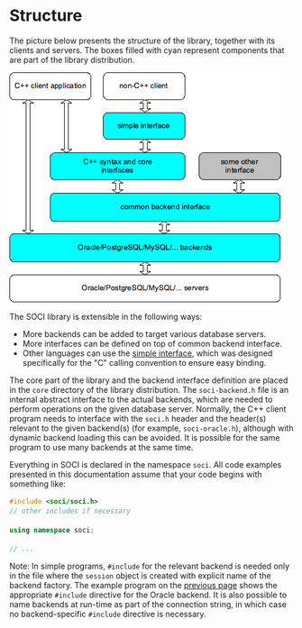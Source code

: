 # Structure

The picture below presents the structure of the library, together with its clients and servers.
The boxes filled with cyan represent components that are part of the library distribution.

![Structure Chart](images/structure.png)

The SOCI library is extensible in the following ways:

* More backends can be added to target various database servers.
* More interfaces can be defined on top of common backend interface.
* Other languages can use the [simple interface](interfaces.md), which was designed specifically for the "C" calling convention to ensure easy binding.

The core part of the library and the backend interface definition are placed
in the `core` directory of the library distribution. The `soci-backend.h` file
is an internal abstract interface to the actual backends, which are needed to
perform operations on the given database server. Normally, the C++ client
program needs to interface with the `soci.h` header and the header(s) relevant
to the given backend(s) (for example, `soci-oracle.h`), although with dynamic
backend loading this can be avoided. It is possible for the same program to use
many backends at the same time.

Everything in SOCI is declared in the namespace `soci`. All code examples
presented in this documentation assume that your code begins with something like:

```cpp
#include <soci/soci.h>
// other includes if necessary

using namespace soci;

// ...
```

Note: In simple programs, `#include` for the relevant backend is needed only
in the file where the `session` object is created with explicit name of
the backend factory. The example program on the [previous page](index.md)
shows the appropriate `#include` directive for the Oracle backend.
It is also possible to name backends at run-time as part of the connection
string, in which case no backend-specific `#include` directive is necessary.
